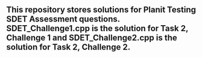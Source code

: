 ## This repository stores solutions for Planit Testing SDET Assessment questions. SDET_Challenge1.cpp is the solution for Task 2, Challenge 1 and SDET_Challenge2.cpp is the solution for Task 2, Challenge 2.
